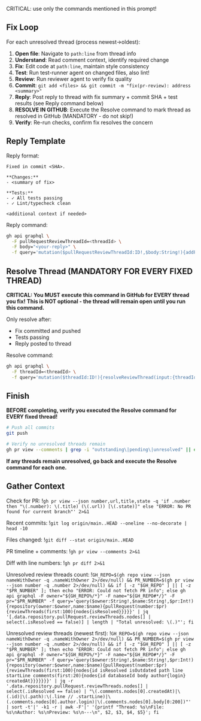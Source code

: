CRITICAL: use only the commands mentioned in this prompt!

## Fix Loop

For each unresolved thread (process newest→oldest):

1. **Open file**: Navigate to `path:line` from thread info
2. **Understand**: Read comment context, identify required change
3. **Fix**: Edit code at `path:line`, maintain style consistency
4. **Test**: Run test-runner agent on changed files, also lint!
5. **Review**: Run reviewer agent to verify fix quality
6. **Commit**: `git add <files> && git commit -m "fix(pr-review): address <summary>"`
7. **Reply**: Post reply to thread with fix summary + commit SHA + test results (see Reply command below)
8. **RESOLVE IN GITHUB**: Execute the Resolve command to mark thread as resolved in GitHub (MANDATORY - do not skip!)
9. **Verify**: Re-run checks, confirm fix resolves the concern

## Reply Template

Reply format:
```
Fixed in commit <SHA>.

**Changes:**
- <summary of fix>

**Tests:**
- ✓ All tests passing
- ✓ Lint/typecheck clean

<additional context if needed>
```

Reply command:
```bash
gh api graphql \
  -F pullRequestReviewThreadId=<threadId> \
  -F body="<your-reply>" \
  -f query='mutation($pullRequestReviewThreadId:ID!,$body:String!){addPullRequestReviewThreadReply(input:{pullRequestReviewThreadId:$pullRequestReviewThreadId,body:$body}){comment{id url}}}'
```

## Resolve Thread (MANDATORY FOR EVERY FIXED THREAD)

**CRITICAL: You MUST execute this command in GitHub for EVERY thread you fix!**
**This is NOT optional - the thread will remain open until you run this command.**

Only resolve after:
- Fix committed and pushed
- Tests passing
- Reply posted to thread

Resolve command:
```bash
gh api graphql \
  -F threadId=<threadId> \
  -f query='mutation($threadId:ID!){resolveReviewThread(input:{threadId:$threadId}){thread{id isResolved}}}'
```

## Finish

**BEFORE completing, verify you executed the Resolve command for EVERY fixed thread!**

```bash
# Push all commits
git push

# Verify no unresolved threads remain
gh pr view --comments | grep -i "outstanding\|pending\|unresolved" || echo "✓ All threads resolved"
```

**If any threads remain unresolved, go back and execute the Resolve command for each one.**

## Gather Context

Check for PR:
!`gh pr view --json number,url,title,state -q 'if .number then "\(.number): \(.title) (\(.url)) [\(.state)]" else "ERROR: No PR found for current branch"' 2>&1`

Recent commits:
!`git log origin/main..HEAD --oneline --no-decorate | head -10`

Files changed:
!`git diff --stat origin/main..HEAD`

PR timeline + comments:
!`gh pr view --comments 2>&1`

Diff with line numbers:
!`gh pr diff 2>&1`

Unresolved review threads count:
!`GH_REPO=$(gh repo view --json nameWithOwner -q .nameWithOwner 2>/dev/null) && PR_NUMBER=$(gh pr view --json number -q .number 2>/dev/null) && if [ -z "$GH_REPO" ] || [ -z "$PR_NUMBER" ]; then echo "ERROR: Could not fetch PR info"; else gh api graphql -F owner="${GH_REPO%/*}" -F name="${GH_REPO#*/}" -F pr="$PR_NUMBER" -f query='query($owner:String!,$name:String!,$pr:Int!){repository(owner:$owner,name:$name){pullRequest(number:$pr){reviewThreads(first:100){nodes{isResolved}}}}}' | jq '[.data.repository.pullRequest.reviewThreads.nodes[] | select(.isResolved == false)] | length | "Total unresolved: \(.)"'; fi`

Unresolved review threads (newest first):
!`GH_REPO=$(gh repo view --json nameWithOwner -q .nameWithOwner 2>/dev/null) && PR_NUMBER=$(gh pr view --json number -q .number 2>/dev/null) && if [ -z "$GH_REPO" ] || [ -z "$PR_NUMBER" ]; then echo "ERROR: Could not fetch PR info"; else gh api graphql -F owner="${GH_REPO%/*}" -F name="${GH_REPO#*/}" -F pr="$PR_NUMBER" -f query='query($owner:String!,$name:String!,$pr:Int!){repository(owner:$owner,name:$name){pullRequest(number:$pr){reviewThreads(first:100){nodes{id isResolved isOutdated path line startLine comments(first:20){nodes{id databaseId body author{login} createdAt}}}}}}}' | jq -r '.data.repository.pullRequest.reviewThreads.nodes[] | select(.isResolved == false) | "\(.comments.nodes[0].createdAt)|\(.id)|\(.path):\(.line // .startLine)|\(.comments.nodes[0].author.login)|\(.comments.nodes[0].body[0:200])"' | sort -t'|' -k1 -r | awk -F'|' '{printf "Thread: %s\nFile: %s\nAuthor: %s\nPreview: %s\n---\n", $2, $3, $4, $5}'; fi`
